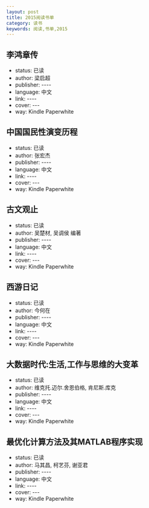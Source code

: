 ```yaml
---
layout: post
title: 2015阅读书单
category: 读书
keywords: 阅读,书单,2015
---
```


## 李鸿章传

- status: 已读
- author: 梁启超
- publisher: ----
- language: 中文
- link: ----
- cover: ---
- way: Kindle Paperwhite


## 中国国民性演变历程

- status: 已读
- author: 张宏杰
- publisher: ----
- language: 中文
- link: ----
- cover: ---
- way: Kindle Paperwhite


## 古文观止

- status: 已读
- author: 吴楚材, 吴调侯 编著
- publisher: ----
- language: 中文
- link: ----
- cover: ---
- way: Kindle Paperwhite


## 西游日记

- status: 已读
- author: 今何在
- publisher: ----
- language: 中文
- link: ----
- cover: ---
- way: Kindle Paperwhite


## 大数据时代:生活,工作与思维的大变革

- status: 已读
- author: 维克托.迈尔.舍恩伯格, 肯尼斯.库克
- publisher: ----
- language: 中文
- link: ----
- cover: ---
- way: Kindle Paperwhite


## 最优化计算方法及其MATLAB程序实现

- status: 已读
- author: 马其昌, 柯艺芬, 谢亚君
- publisher: ----
- language: 中文
- link: ----
- cover: ---
- way: Kindle Paperwhite
